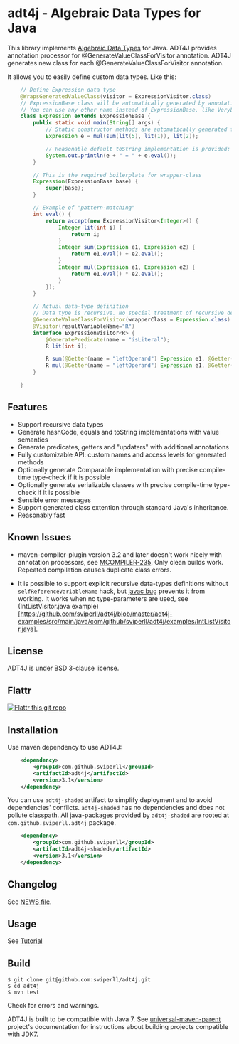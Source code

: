 adt4j - Algebraic Data Types for Java
=====================================

This library implements [Algebraic Data Types](http://en.wikipedia.org/wiki/Algebraic_data_type) for Java.
ADT4J provides annotation processor for @GenerateValueClassForVisitor annotation.
ADT4J generates new class for each @GenerateValueClassForVisitor annotation.

It allows you to easily define custom data types. Like this:

```java
    // Define Expression data type
    @WrapsGeneratedValueClass(visitor = ExpressionVisitor.class)
    // ExpressionBase class will be automatically generated by annotation processor
    // You can use any other name instead of ExpressionBase, like VeryLongNameThatYouShouldNeverActuallyUse
    class Expression extends ExpressionBase {
        public static void main(String[] args) {
            // Static constructor methods are automatically generated for Expression class
            Expression e = mul(sum(lit(5), lit(1)), lit(2));

            // Reasonable default toString implementation is provided:
            System.out.println(e + " = " + e.eval());
        }

        // This is the required boilerplate for wrapper-class
        Expression(ExpressionBase base) {
            super(base);
        }

        // Example of "pattern-matching"
        int eval() {
            return accept(new ExpressionVisitor<Integer>() {
                Integer lit(int i) {
                    return i;
                }
                Integer sum(Expression e1, Expression e2) {
                    return e1.eval() + e2.eval();
                }
                Integer mul(Expression e1, Expression e2) {
                    return e1.eval() * e2.eval();
                }
            });
        }

        // Actual data-type definition
        // Data type is recursive. No special treatment of recursive definition is required.
        @GenerateValueClassForVisitor(wrapperClass = Expression.class)
        @Visitor(resultVariableName="R")
        interface ExpressionVisitor<R> {
            @GeneratePredicate(name = "isLiteral");
            R lit(int i);

            R sum(@Getter(name = "leftOperand") Expression e1, @Getter(name = "rightOperand") Expression e2);
            R mul(@Getter(name = "leftOperand") Expression e1, @Getter(name = "rightOperand") Expression e2);
        }

    }
```

Features
--------

 * Support recursive data types
 * Generate hashCode, equals and toString implementations with value semantics
 * Generate predicates, getters and "updaters" with additional annotations
 * Fully customizable API: custom names and access levels for generated methods
 * Optionally generate Comparable implementation with precise compile-time type-check if it is possible
 * Optionally generate serializable classes with precise compile-time type-check if it is possible
 * Sensible error messages
 * Support generated class extention through standard Java's inheritance.
 * Reasonably fast

Known Issues
------------

 * maven-compiler-plugin version 3.2 and later doesn't work nicely with
   annotation processors, see [MCOMPILER-235](https://issues.apache.org/jira/browse/MCOMPILER-235).
   Only clean builds work. Repeated compilation causes duplicate class errors.

 * It is possible to support explicit recursive data-types definitions
   without `selfReferenceVariableName` hack, but
   [javac bug](http://mail.openjdk.java.net/pipermail/compiler-dev/2015-November/009864.html)
   prevents it from working. It works when no type-parameters are used,
   see (IntListVisitor.java example)[https://github.com/sviperll/adt4j/blob/master/adt4j-examples/src/main/java/com/github/sviperll/adt4j/examples/IntListVisitor.java].

License
-------

ADT4J is under BSD 3-clause license.

Flattr
------

[![Flattr this git repo](http://api.flattr.com/button/flattr-badge-large.png)](https://flattr.com/submit/auto?user_id=sviperll&url=https%3A%2F%2Fgithub.com%2Fsviperll%2Fadt4j&title=adt4j&language=Java&tags=github&category=software)

Installation
------------

Use maven dependency to use ADT4J:

```xml
    <dependency>
        <groupId>com.github.sviperll</groupId>
        <artifactId>adt4j</artifactId>
        <version>3.1</version>
    </dependency>
```

You can use `adt4j-shaded` artifact to simplify deployment and to avoid dependencies' conflicts.
`adt4j-shaded` has no dependencies and does not pollute classpath.
All java-packages provided by `adt4j-shaded` are rooted at `com.github.sviperll.adt4j` package.

```xml
    <dependency>
        <groupId>com.github.sviperll</groupId>
        <artifactId>adt4j-shaded</artifactId>
        <version>3.1</version>
    </dependency>
```


Changelog
---------

See [NEWS file](https://github.com/sviperll/adt4j/blob/master/NEWS.md).

Usage
-----

See [Tutorial](https://github.com/sviperll/adt4j/wiki/Tutorial)

Build
-----

    $ git clone git@github.com:sviperll/adt4j.git
    $ cd adt4j
    $ mvn test

Check for errors and warnings.

ADT4J is built to be compatible with Java 7.
See [universal-maven-parent](https://github.com/sviperll/universal-maven-parent) project's documentation
for instructions about building projects compatible with JDK7.
